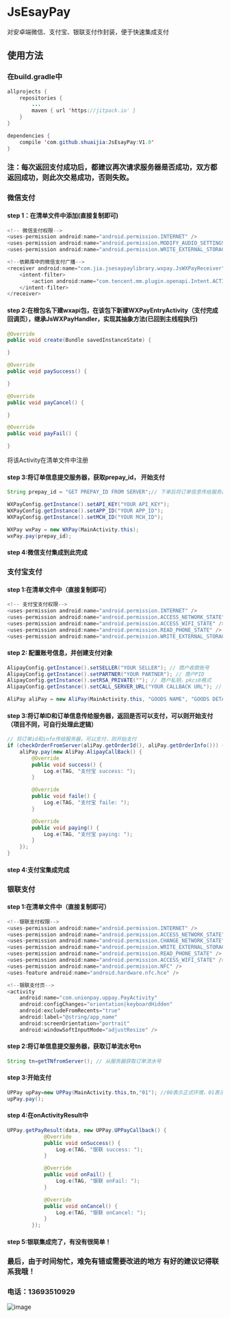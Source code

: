 # JsEsayPay
对安卓端微信、支付宝、银联支付作封装，便于快速集成支付
## 使用方法
### 在build.gradle中
```java
allprojects {
	repositories {
		...
		maven { url 'https://jitpack.io' }
	}
}

dependencies {
	compile 'com.github.shuaijia:JsEsayPay:V1.0'
}
```
### 注：每次返回支付成功后，都建议再次请求服务器是否成功，双方都返回成功，则此次交易成功，否则失败。
### 微信支付
#### step 1：在清单文件中添加(直接复制即可)
```java
<!-- 微信支付权限-->
<uses-permission android:name="android.permission.INTERNET" />
<uses-permission android:name="android.permission.MODIFY_AUDIO_SETTINGS" />
<uses-permission android:name="android.permission.WRITE_EXTERNAL_STORAGE" />

<!--依赖库中的微信支付广播-->
<receiver android:name="com.jia.jsesaypaylibrary.wxpay.JsWXPayReceiver">
	<intent-filter>
		<action android:name="com.tencent.mm.plugin.openapi.Intent.ACTION_REFRESH_WXAPP" />
	</intent-filter>
</receiver>
```
#### step 2:在根包名下建wxapi包，在该包下新建WXPayEntryActivity（支付完成回调页），继承JsWXPayHandler，实现其抽象方法(已回到主线程执行)
```java
@Override
public void create(Bundle savedInstanceState) {

}

@Override
public void paySuccess() {

}

@Override
public void payCancel() {

}

@Override
public void payFail() {

}
```
将该Activity在清单文件中注册
#### step 3:将订单信息提交服务器，获取prepay_id， 开始支付
```java
String prepay_id = "GET PREPAY_ID FROM SERVER";// 下单后将订单信息传给服务器，以获取prepay_id

WXPayConfig.getInstance().setAPI_KEY("YOUR API_KEY");
WXPayConfig.getInstance().setAPP_ID("YOUR APP_ID");
WXPayConfig.getInstance().setMCH_ID("YOUR MCH_ID");

WXPay wxPay = new WXPay(MainActivity.this);
wxPay.pay(prepay_id);
```
#### step 4:微信支付集成到此完成

### 支付宝支付
#### step 1:在清单文件中（直接复制即可）
```java
<!-- 支付宝支付权限-->
<uses-permission android:name="android.permission.INTERNET" />
<uses-permission android:name="android.permission.ACCESS_NETWORK_STATE" />
<uses-permission android:name="android.permission.ACCESS_WIFI_STATE" />
<uses-permission android:name="android.permission.READ_PHONE_STATE" />
<uses-permission android:name="android.permission.WRITE_EXTERNAL_STORAGE" />
```
#### step 2: 配置账号信息，并创建支付对象
```java
AlipayConfig.getInstance().setSELLER("YOUR SELLER"); // 商户收款账号
AlipayConfig.getInstance().setPARTNER("YOUR PARTNER"); // 商户PID
AlipayConfig.getInstance().setRSA_PRIVATE(""); // 商户私钥，pkcs8格式
AlipayConfig.getInstance().setCALL_SERVER_URL("YOUR CALLBACK URL"); // 支付宝请求服务器回调页

AliPay aliPay = new AliPay(MainActivity.this, "GOODS NAME", "GOODS DETAIL", "PRICE");
```
#### step 3:将订单ID和订单信息传给服务器，返回是否可以支付，可以则开始支付（项目不同，可自行处理此逻辑）
```java
// 将订单id和info传给服务器，可以支付，则开始支付
if (checkOrderFromServer(aliPay.getOrderId(), aliPay.getOrderInfo())) {
	aliPay.pay(new AliPay.AlipayCallBack() {
		@Override
		public void success() {
			Log.e(TAG, "支付宝 success: ");
		}

		@Override
		public void faile() {
			Log.e(TAG, "支付宝 faile: ");
		}

		@Override
		public void paying() {
			Log.e(TAG, "支付宝 paying: ");
		}
	});
}
```
#### step 4:支付宝集成完成
### 银联支付
#### step 1:在清单文件中（直接复制即可）
```java
<!--银联支付权限-->
<uses-permission android:name="android.permission.INTERNET" />
<uses-permission android:name="android.permission.ACCESS_NETWORK_STATE" />
<uses-permission android:name="android.permission.CHANGE_NETWORK_STATE" />
<uses-permission android:name="android.permission.WRITE_EXTERNAL_STORAGE" />
<uses-permission android:name="android.permission.READ_PHONE_STATE" />
<uses-permission android:name="android.permission.ACCESS_WIFI_STATE" />
<uses-permission android:name="android.permission.NFC" />
<uses-feature android:name="android.hardware.nfc.hce" />

<!--银联支付页-->
<activity
	android:name="com.unionpay.uppay.PayActivity"
	android:configChanges="orientation|keyboardHidden"
	android:excludeFromRecents="true"
	android:label="@string/app_name"
	android:screenOrientation="portrait"
	android:windowSoftInputMode="adjustResize" />
```
#### step 2:将订单信息提交服务器，获取订单流水号tn
```java
String tn=getTNfromServer(); // 从服务器获取订单流水号
```
#### step 3:开始支付
```java
UPPay upPay=new UPPay(MainActivity.this,tn,"01"); //00表示正式环境，01表示测试环境
upPay.pay();
```
#### step 4:在onActivityResult中
```java
UPPay.getPayResult(data, new UPPay.UPPayCallback() {
            @Override
            public void onSuccess() {
                Log.e(TAG, "银联 success: ");
            }

            @Override
            public void onFail() {
                Log.e(TAG, "银联 onFail: ");
            }

            @Override
            public void onCancel() {
                Log.e(TAG, "银联 onCancel: ");
            }
        });
```
#### step 5:银联集成完了，有没有很简单！
### 最后，由于时间匆忙，难免有错或需要改进的地方 有好的建议记得联系我哦！
### 电话：13693510929
![image](https://raw.githubusercontent.com/shuaijia/JsEsayPay/master/pics/weixin.png)
